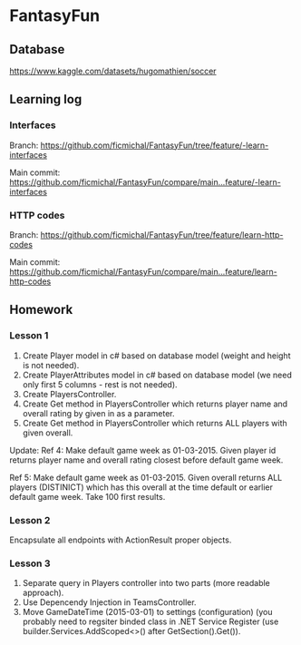 # FantasyFun

## Database

https://www.kaggle.com/datasets/hugomathien/soccer

## Learning log

### Interfaces
Branch: https://github.com/ficmichal/FantasyFun/tree/feature/-learn-interfaces

Main commit: https://github.com/ficmichal/FantasyFun/compare/main...feature/-learn-interfaces

### HTTP codes
Branch: https://github.com/ficmichal/FantasyFun/tree/feature/learn-http-codes

Main commit: https://github.com/ficmichal/FantasyFun/compare/main...feature/learn-http-codes

## Homework

### Lesson 1

1. Create Player model in c# based on database model (weight and height is not needed).
2. Create PlayerAttributes model in c# based on database model (we need only first 5 columns - rest is not needed).
3. Create PlayersController.
4. Create Get method in PlayersController which returns player name and overall rating by given in as a parameter.
5. Create Get method in PlayersController which returns ALL players with given overall.

Update:
Ref 4:
Make default game week as 01-03-2015. Given player id returns player name and overall rating closest before default game week.

Ref 5:
Make default game week as 01-03-2015. Given overall returns ALL players (DISTINICT) which has this overall at the time default or earlier default game week. Take 100 first results.

### Lesson 2

Encapsulate all endpoints with ActionResult proper objects.

### Lesson 3

1. Separate query in Players controller into two parts (more readable approach).
2. Use Depencendy Injection in TeamsController.
3. Move GameDateTime (2015-03-01) to settings (configuration) (you probably need to regsiter binded class in .NET Service Register (use builder.Services.AddScoped<>() after GetSection().Get()).
